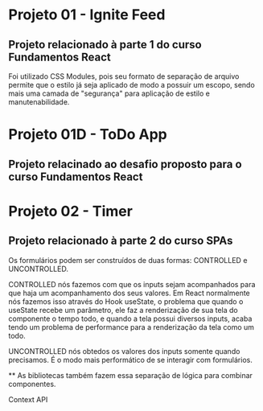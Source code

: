 # Projeto 01 - Ignite Feed

## Projeto relacionado à parte 1 do curso Fundamentos React

Foi utilizado CSS Modules, pois seu formato de separação de arquivo 
permite que o estilo já seja aplicado de modo a possuir um escopo, 
sendo mais uma camada de "segurança" para aplicação de estilo 
e manutenabilidade.

# Projeto 01D - ToDo App

## Projeto relacinado ao desafio proposto para o curso Fundamentos React

# Projeto 02 - Timer

## Projeto relacionado à parte 2 do curso SPAs

Os formulários podem ser construídos de duas formas: CONTROLLED e UNCONTROLLED.

CONTROLLED nós fazemos com que os inputs sejam acompanhados para que haja um acompanhamento dos
seus valores. Em React normalmente nós fazemos isso através do Hook useState, o problema que quando
o useState recebe um parâmetro, ele faz a renderização de sua tela do componente o tempo todo, e quando 
a tela possui diversos inputs, acaba tendo um problema de performance para a renderização da tela como um todo.

UNCONTROLLED nós obtedos os valores dos inputs somente quando precisamos. É o modo mais performático de se interagir 
com formulários.

** As bibliotecas também fazem essa separação de lógica para combinar componentes.

Context API